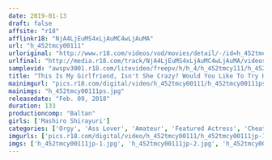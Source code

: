 ```yaml
---
date: 2019-01-13
draft: false
affsite: "r18"
afflinkr18: "NjA4LjEuMS4xLjAuMC4wLjAuMA"
url: "h_452tmcy00111"
urloriginal: "http://www.r18.com/videos/vod/movies/detail/-/id=h_452tmcy00111"
urlfinal: "http://media.r18.com/track/NjA4LjEuMS4xLjAuMC4wLjAuMA/videos/vod/movies/detail/-/id=h_452tmcy00111"
samplevid: "awspv3001.r18.com/litevideo/freepv/h/h_4/h_452tmcy111/h_452tmcy111_dmb_w.mp4"
title: "This Is My Girlfriend, Isn't She Crazy? Would You Like To Try Her Out? See Attached Photo (2.3 Mb)"
mainimgurl: "pics.r18.com/digital/video/h_452tmcy00111/h_452tmcy00111ps.jpg"
mainimgs: "h_452tmcy00111ps.jpg"
releasedate: "Feb. 09, 2018"
duration: 133
productioncomp: "Baltan"
girls: ['Mashiro Shirayuri']
categories: ['Orgy', 'Ass Lover', 'Amateur', 'Featured Actress', 'Cheating Wife', 'Threesome / Foursome', 'Hi-Def']
imgurls: ['pics.r18.com/digital/video/h_452tmcy00111/h_452tmcy00111jp-1.jpg', 'pics.r18.com/digital/video/h_452tmcy00111/h_452tmcy00111jp-2.jpg', 'pics.r18.com/digital/video/h_452tmcy00111/h_452tmcy00111jp-3.jpg', 'pics.r18.com/digital/video/h_452tmcy00111/h_452tmcy00111jp-4.jpg', 'pics.r18.com/digital/video/h_452tmcy00111/h_452tmcy00111jp-5.jpg', 'pics.r18.com/digital/video/h_452tmcy00111/h_452tmcy00111jp-6.jpg', 'pics.r18.com/digital/video/h_452tmcy00111/h_452tmcy00111jp-7.jpg', 'pics.r18.com/digital/video/h_452tmcy00111/h_452tmcy00111jp-8.jpg', 'pics.r18.com/digital/video/h_452tmcy00111/h_452tmcy00111jp-9.jpg', 'pics.r18.com/digital/video/h_452tmcy00111/h_452tmcy00111jp-10.jpg', 'pics.r18.com/digital/video/h_452tmcy00111/h_452tmcy00111jp-11.jpg', 'pics.r18.com/digital/video/h_452tmcy00111/h_452tmcy00111jp-12.jpg', 'pics.r18.com/digital/video/h_452tmcy00111/h_452tmcy00111jp-13.jpg', 'pics.r18.com/digital/video/h_452tmcy00111/h_452tmcy00111jp-14.jpg', 'pics.r18.com/digital/video/h_452tmcy00111/h_452tmcy00111jp-15.jpg', 'pics.r18.com/digital/video/h_452tmcy00111/h_452tmcy00111jp-16.jpg', 'pics.r18.com/digital/video/h_452tmcy00111/h_452tmcy00111jp-17.jpg', 'pics.r18.com/digital/video/h_452tmcy00111/h_452tmcy00111jp-18.jpg', 'pics.r18.com/digital/video/h_452tmcy00111/h_452tmcy00111jp-19.jpg', 'pics.r18.com/digital/video/h_452tmcy00111/h_452tmcy00111jp-20.jpg']
imgs: ['h_452tmcy00111jp-1.jpg', 'h_452tmcy00111jp-2.jpg', 'h_452tmcy00111jp-3.jpg', 'h_452tmcy00111jp-4.jpg', 'h_452tmcy00111jp-5.jpg', 'h_452tmcy00111jp-6.jpg', 'h_452tmcy00111jp-7.jpg', 'h_452tmcy00111jp-8.jpg', 'h_452tmcy00111jp-9.jpg', 'h_452tmcy00111jp-10.jpg', 'h_452tmcy00111jp-11.jpg', 'h_452tmcy00111jp-12.jpg', 'h_452tmcy00111jp-13.jpg', 'h_452tmcy00111jp-14.jpg', 'h_452tmcy00111jp-15.jpg', 'h_452tmcy00111jp-16.jpg', 'h_452tmcy00111jp-17.jpg', 'h_452tmcy00111jp-18.jpg', 'h_452tmcy00111jp-19.jpg', 'h_452tmcy00111jp-20.jpg']
---
```

